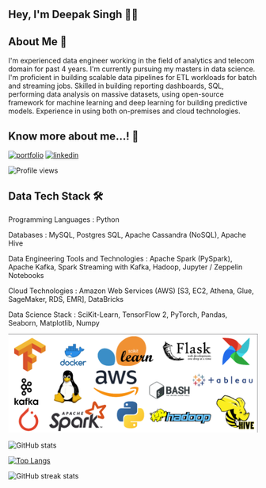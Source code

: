 
##  Hey, I'm Deepak Singh 👨‍💻 

##  About Me 🚀
I'm experienced data engineer working in the field of analytics and telecom domain for past 4 years. I'm currently pursuing my masters in data science. I'm proficient in building scalable data pipelines for ETL workloads for batch and streaming jobs. Skilled in building reporting dashboards, SQL, performing data analysis on massive datasets, using open-source framework for machine learning and deep learning for building predictive models. Experience in using both on-premises and cloud technologies.

## Know more about me...! 🔗
[![portfolio](https://img.shields.io/badge/my_portfolio-000?style=for-the-badge&logo=ko-fi&logoColor=white)](https://github.com/deepaksinghea)
[![linkedin](https://img.shields.io/badge/linkedin-0A66C2?style=for-the-badge&logo=linkedin&logoColor=white)](https://www.linkedin.com/in/deepaksingh95/)

![Profile views](https://gpvc.arturio.dev/deepaksinghea) 

##  Data Tech Stack  🛠

Programming Languages : Python

Databases : MySQL, Postgres SQL, Apache Cassandra (NoSQL), Apache Hive

Data Engineering Tools and Technologies : Apache Spark (PySpark), Apache Kafka, Spark Streaming with Kafka, Hadoop, Jupyter / Zeppelin Notebooks

Cloud Technologies : Amazon Web Services (AWS) [S3, EC2, Athena, Glue, SageMaker, RDS, EMR], DataBricks

Data Science Stack : SciKit-Learn, TensorFlow 2, PyTorch, Pandas, Seaborn, Matplotlib, Numpy

![Data Science and Data Engineering](https://github.com/deepaksinghea/deepaksinghea/blob/main/Skills.png)

![GitHub stats](https://github-readme-stats.vercel.app/api?username=deepaksinghea&show_icons=true&theme=gotham&hide=prs,issues)  

[![Top Langs](https://github-readme-stats.vercel.app/api/top-langs/?username=deepaksinghea&layout=compact)](https://github.com/anuraghazra/github-readme-stats)

![GitHub streak stats](https://github-readme-streak-stats.herokuapp.com/?user=deepaksinghea) 

 
